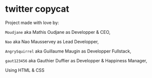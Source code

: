 # <h1> twitter copycat </h1>

Project made with love by:

```Moudjane``` aka Mathis Oudjane as Developper & CEO,

```Nao``` aka Nao Mausservey as Lead Developper,

```AngrySquirrel``` aka Guillaume Maugin as Developper Fullstack,

```gaut123456``` aka Gauthier Duffier as Developper & Happiness Manager,

Using HTML & CSS
